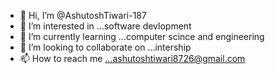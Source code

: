 - 👋 Hi, I’m @AshutoshTiwari-187
- 👀 I’m interested in ...software devlopment
- 🌱 I’m currently learning ...computer scince and engineering
- 💞️ I’m looking to collaborate on ...intership
- 📫 How to reach me ...ashutoshtiwari8726@gmail.com

<!---
AshutoshTiwari-187/AshutoshTiwari-187 is a ✨ special ✨ repository because its `README.md` (this file) appears on your GitHub profile.
You can click the Preview link to take a look at your changes.
--->
